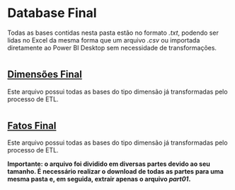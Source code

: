# Database Final 
Todas as bases contidas nesta pasta estão no formato _.txt_, podendo ser lidas no Excel da mesma forma que um arquivo _.csv_ ou importada diretamente ao Power BI Desktop sem necessidade de transformações.
#
## [Dimensões Final](https://github.com/xDanMedina/tcc_data_science_analytics_mba_usp_esalq/blob/main/Database%20Final/Dimensões%20Final.rar)
Este arquivo possui todas as bases do tipo dimensão já transformadas pelo processo de ETL.
#
## [Fatos Final](https://github.com/xDanMedina/tcc_data_science_analytics_mba_usp_esalq/blob/main/Database%20Final/Fatos%20Final.part01.rar)
Este arquivo possui todas as bases do tipo dimensão já transformadas pelo processo de ETL.

**Importante: o arquivo foi dividido em diversas partes devido ao seu tamanho. É necessário realizar o download de todas as partes para uma mesma pasta e, em seguida, extrair apenas o arquivo _part01_.**
